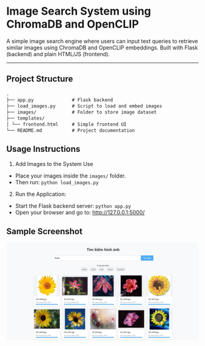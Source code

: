 # Image Search System using ChromaDB and OpenCLIP

A simple image search engine where users can input text queries to retrieve similar images using ChromaDB and OpenCLIP embeddings. Built with Flask (backend) and plain HTML/JS (frontend).

---

## Project Structure
```
.
├── app.py              # Flask backend
├── load_images.py      # Script to load and embed images
├── images/             # Folder to store image dataset
├── templates/
│ └── frontend.html     # Simple frontend UI
└── README.md           # Project documentation

```

## Usage Instructions

1. Add Images to the System Use 
- Place your images inside the `images/` folder.
- Then run: ```python load_images.py```

2. Run the Application:
- Start the Flask backend server: ```python app.py```
- Open your browser and go to: http://127.0.0.1:5000/


## Sample Screenshot
![Screenshot](./screenshot.png)
